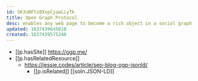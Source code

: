 ```yaml
---
id: SK3uNFtz8XxpCjuwLLyTk
title: Open Graph Protocol
desc: enables any web page to become a rich object in a social graph
updated: 1637439645010
created: 1637439575240
---
```



- [[p.hasSite]] https://ogp.me/
- [[p.hasRelatedResource]]
  - https://jessie.codes/article/seo-blog-ogp-jsonld/
    - [[p.isRelated]] [[soln.JSON-LD]]
